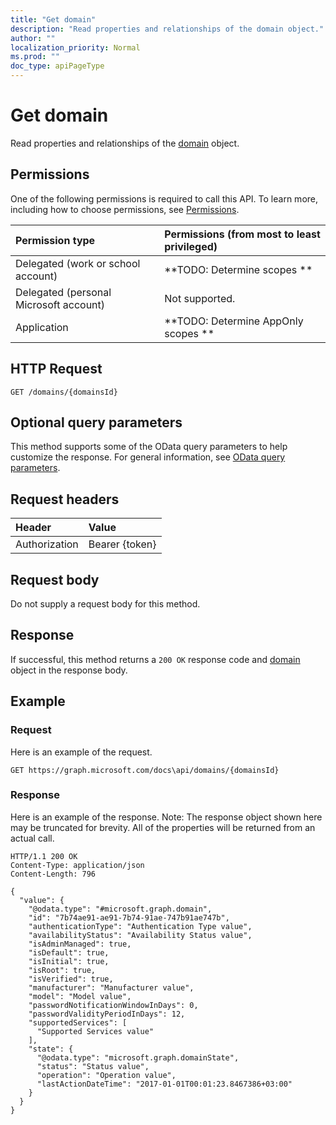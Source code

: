 ```yaml
---
title: "Get domain"
description: "Read properties and relationships of the domain object."
author: ""
localization_priority: Normal
ms.prod: ""
doc_type: apiPageType
---
```


# Get domain

Read properties and relationships of the [domain](../resources/domain.md) object.

## Permissions
One of the following permissions is required to call this API. To learn more, including how to choose permissions, see [Permissions](/concepts/permissions-reference.md).

|Permission type|Permissions (from most to least privileged)|
|:---|:---|
|Delegated (work or school account)|**TODO: Determine scopes **|
|Delegated (personal Microsoft account)|Not supported.|
|Application|**TODO: Determine AppOnly scopes **|

## HTTP Request
<!-- {
  "blockType": "ignored"
}
-->
``` http
GET /domains/{domainsId}
```

## Optional query parameters
This method supports some of the OData query parameters to help customize the response. For general information, see [OData query parameters](/graph/query-parameters).

## Request headers
|Header|Value|
|:---|:---|
|Authorization|Bearer {token}|

## Request body
Do not supply a request body for this method.

## Response
If successful, this method returns a `200 OK` response code and [domain](../resources/domain.md) object in the response body.

## Example

### Request
Here is an example of the request.
<!-- {
  "blockType": "request",
  "name": "get_domain"
}
-->
``` http
GET https://graph.microsoft.com/docs\api/domains/{domainsId}
```

### Response
Here is an example of the response. Note: The response object shown here may be truncated for brevity. All of the properties will be returned from an actual call.
<!-- {
  "blockType": "response",
  "truncated": true,
  "@odata.type": "microsoft.graph.domain"
}
-->
``` http
HTTP/1.1 200 OK
Content-Type: application/json
Content-Length: 796

{
  "value": {
    "@odata.type": "#microsoft.graph.domain",
    "id": "7b74ae91-ae91-7b74-91ae-747b91ae747b",
    "authenticationType": "Authentication Type value",
    "availabilityStatus": "Availability Status value",
    "isAdminManaged": true,
    "isDefault": true,
    "isInitial": true,
    "isRoot": true,
    "isVerified": true,
    "manufacturer": "Manufacturer value",
    "model": "Model value",
    "passwordNotificationWindowInDays": 0,
    "passwordValidityPeriodInDays": 12,
    "supportedServices": [
      "Supported Services value"
    ],
    "state": {
      "@odata.type": "microsoft.graph.domainState",
      "status": "Status value",
      "operation": "Operation value",
      "lastActionDateTime": "2017-01-01T00:01:23.8467386+03:00"
    }
  }
}
```

